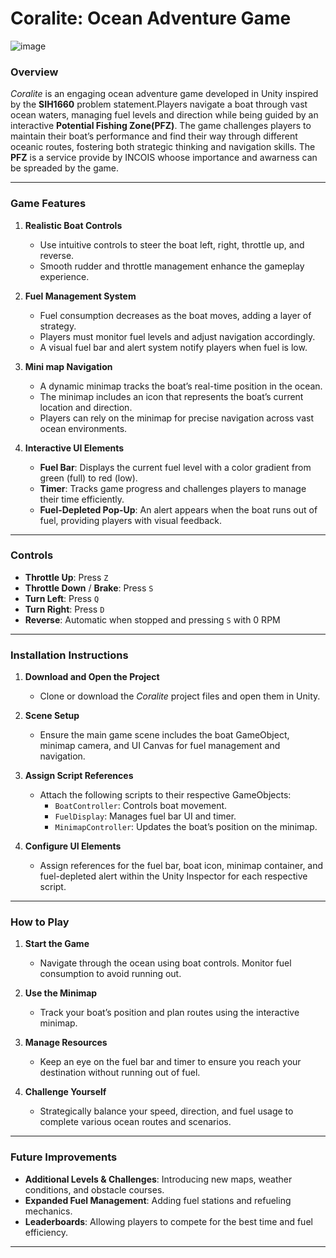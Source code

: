 # **Coralite: Ocean Adventure Game**  

![image](https://github.com/user-attachments/assets/ff16de94-ee71-4abe-94b4-2f40acbfc847)

### **Overview**  
*Coralite* is an engaging ocean adventure game developed in Unity inspired by the **SIH1660** problem statement.Players navigate a boat through vast ocean waters, managing fuel levels and direction while being guided by an interactive **Potential Fishing Zone(PFZ)**. The game challenges players to maintain their boat’s performance and find their way through different oceanic routes, fostering both strategic thinking and navigation skills.
The **PFZ** is a service provide by INCOIS whoose importance and awarness can be spreaded by the game.

---

### **Game Features**  

1. **Realistic Boat Controls**  
   - Use intuitive controls to steer the boat left, right, throttle up, and reverse.
   - Smooth rudder and throttle management enhance the gameplay experience.

2. **Fuel Management System**  
   - Fuel consumption decreases as the boat moves, adding a layer of strategy.
   - Players must monitor fuel levels and adjust navigation accordingly.
   - A visual fuel bar and alert system notify players when fuel is low.

3. **Mini map Navigation**  
   - A dynamic minimap tracks the boat’s real-time position in the ocean.
   - The minimap includes an icon that represents the boat’s current location and direction.
   - Players can rely on the minimap for precise navigation across vast ocean environments.

4. **Interactive UI Elements**  
   - **Fuel Bar**: Displays the current fuel level with a color gradient from green (full) to red (low).
   - **Timer**: Tracks game progress and challenges players to manage their time efficiently.
   - **Fuel-Depleted Pop-Up**: An alert appears when the boat runs out of fuel, providing players with visual feedback.

---

### **Controls**  
- **Throttle Up**: Press `Z`  
- **Throttle Down** / **Brake**: Press `S`  
- **Turn Left**: Press `Q`  
- **Turn Right**: Press `D`  
- **Reverse**: Automatic when stopped and pressing `S` with 0 RPM  

---

### **Installation Instructions**  

1. **Download and Open the Project**  
   - Clone or download the *Coralite* project files and open them in Unity.

2. **Scene Setup**  
   - Ensure the main game scene includes the boat GameObject, minimap camera, and UI Canvas for fuel management and navigation.

3. **Assign Script References**  
   - Attach the following scripts to their respective GameObjects:
     - `BoatController`: Controls boat movement.
     - `FuelDisplay`: Manages fuel bar UI and timer.
     - `MinimapController`: Updates the boat’s position on the minimap.

4. **Configure UI Elements**  
   - Assign references for the fuel bar, boat icon, minimap container, and fuel-depleted alert within the Unity Inspector for each respective script.

---

### **How to Play**  

1. **Start the Game**  
   - Navigate through the ocean using boat controls. Monitor fuel consumption to avoid running out.
   
2. **Use the Minimap**  
   - Track your boat’s position and plan routes using the interactive minimap.

3. **Manage Resources**  
   - Keep an eye on the fuel bar and timer to ensure you reach your destination without running out of fuel.

4. **Challenge Yourself**  
   - Strategically balance your speed, direction, and fuel usage to complete various ocean routes and scenarios.

---

### **Future Improvements**  
- **Additional Levels & Challenges**: Introducing new maps, weather conditions, and obstacle courses.
- **Expanded Fuel Management**: Adding fuel stations and refueling mechanics.
- **Leaderboards**: Allowing players to compete for the best time and fuel efficiency.


---
